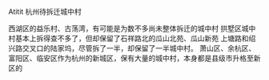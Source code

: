 Atitit 杭州待拆迁城中村

西湖区的益乐村、古荡湾，有可能是为数不多尚未整体拆迁的城中村
拱墅区城中村基本上拆得查不多了，但却保留了石祥路北的瓜山北苑、瓜山新苑
上塘路和绍兴路交叉口的陆家坞，尽管拆了一半，却保留了一半城中村。
萧山区、余杭区、富阳区、临安区作为杭州的新城区，保有大量的城中村，本身都是县级市升格至新区的
